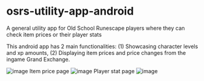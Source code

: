 # osrs-utility-app-android
A general utility app for Old School Runescape players where they can check item prices or their player stats

This android app has 2 main functionalities: (1) Showcasing character levels and xp amounts, (2) Displaying item prices and price changes from the ingame Grand Exchange.

![image](https://user-images.githubusercontent.com/64148792/155363495-a76a409f-d596-41ad-83ca-9b2a1f83bb76.png)
Item price page
![image](https://user-images.githubusercontent.com/64148792/155363395-03d6871c-2b1b-4c12-8f45-b3dd1e496daf.png)
Player stat page
![image](https://user-images.githubusercontent.com/64148792/155363385-deff0fcf-95e2-4555-89f3-55fccb954123.png)
